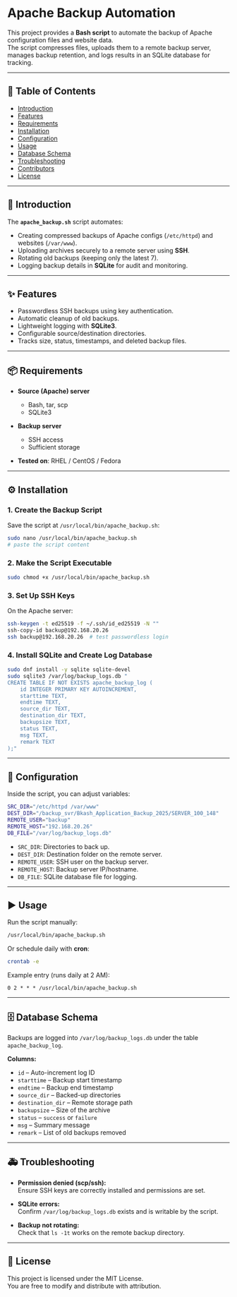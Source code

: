# Apache Backup Automation

This project provides a **Bash script** to automate the backup of Apache configuration files and website data.  
The script compresses files, uploads them to a remote backup server, manages backup retention, and logs results in an SQLite database for tracking.

---

## 📑 Table of Contents
- [Introduction](#introduction)  
- [Features](#features)  
- [Requirements](#requirements)  
- [Installation](#installation)  
- [Configuration](#configuration)  
- [Usage](#usage)  
- [Database Schema](#database-schema)  
- [Troubleshooting](#troubleshooting)  
- [Contributors](#contributors)  
- [License](#license)  

---

## 🔹 Introduction
The **`apache_backup.sh`** script automates:
- Creating compressed backups of Apache configs (`/etc/httpd`) and websites (`/var/www`).
- Uploading archives securely to a remote server using **SSH**.
- Rotating old backups (keeping only the latest 7).
- Logging backup details in **SQLite** for audit and monitoring.

---

## ✨ Features
- Passwordless SSH backups using key authentication.  
- Automatic cleanup of old backups.  
- Lightweight logging with **SQLite3**.  
- Configurable source/destination directories.  
- Tracks size, status, timestamps, and deleted backup files.  

---

## 📦 Requirements
- **Source (Apache) server**  
  - Bash, tar, scp  
  - SQLite3  

- **Backup server**  
  - SSH access  
  - Sufficient storage  

- **Tested on**: RHEL / CentOS / Fedora  

---

## ⚙️ Installation

### 1. Create the Backup Script
Save the script at `/usr/local/bin/apache_backup.sh`:
```bash
sudo nano /usr/local/bin/apache_backup.sh
# paste the script content
```

### 2. Make the Script Executable
```bash
sudo chmod +x /usr/local/bin/apache_backup.sh
```

### 3. Set Up SSH Keys
On the Apache server:
```bash
ssh-keygen -t ed25519 -f ~/.ssh/id_ed25519 -N ""
ssh-copy-id backup@192.168.20.26
ssh backup@192.168.20.26  # test passwordless login
```

### 4. Install SQLite and Create Log Database
```bash
sudo dnf install -y sqlite sqlite-devel
sudo sqlite3 /var/log/backup_logs.db "
CREATE TABLE IF NOT EXISTS apache_backup_log (
    id INTEGER PRIMARY KEY AUTOINCREMENT,
    starttime TEXT,
    endtime TEXT,
    source_dir TEXT,
    destination_dir TEXT,
    backupsize TEXT,
    status TEXT,
    msg TEXT,
    remark TEXT
);"
```

---

## 🔧 Configuration
Inside the script, you can adjust variables:

```bash
SRC_DIR="/etc/httpd /var/www"
DEST_DIR="/backup_svr/Bkash_Application_Backup_2025/SERVER_100_148"
REMOTE_USER="backup"
REMOTE_HOST="192.168.20.26"
DB_FILE="/var/log/backup_logs.db"
```

- `SRC_DIR`: Directories to back up.  
- `DEST_DIR`: Destination folder on the remote server.  
- `REMOTE_USER`: SSH user on the backup server.  
- `REMOTE_HOST`: Backup server IP/hostname.  
- `DB_FILE`: SQLite database file for logging.  

---

## ▶️ Usage
Run the script manually:
```bash
/usr/local/bin/apache_backup.sh
```

Or schedule daily with **cron**:
```bash
crontab -e
```
Example entry (runs daily at 2 AM):
```
0 2 * * * /usr/local/bin/apache_backup.sh
```

---

## 🗄 Database Schema
Backups are logged into `/var/log/backup_logs.db` under the table `apache_backup_log`.

**Columns:**
- `id` – Auto-increment log ID  
- `starttime` – Backup start timestamp  
- `endtime` – Backup end timestamp  
- `source_dir` – Backed-up directories  
- `destination_dir` – Remote storage path  
- `backupsize` – Size of the archive  
- `status` – `success` or `failure`  
- `msg` – Summary message  
- `remark` – List of old backups removed  

---

## 🚑 Troubleshooting
- **Permission denied (scp/ssh):**  
  Ensure SSH keys are correctly installed and permissions are set.  

- **SQLite errors:**  
  Confirm `/var/log/backup_logs.db` exists and is writable by the script.  

- **Backup not rotating:**  
  Check that `ls -1t` works on the remote backup directory.  

---

## 📜 License
This project is licensed under the MIT License.  
You are free to modify and distribute with attribution.  
